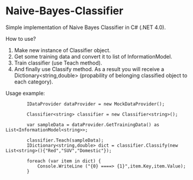 Naive-Bayes-Classifier
======================

Simple implementation of Naive Bayes Classifier in C# (.NET 4.0).

How to use? 

1. Make new instance of Classifier object.
2. Get some training data and convert it to list of InformationModel.
3. Train classifier (use Teach method).
4. And finally use Classify method. As a result you will receive a Dictionary<string,double> (propability of belonging classified object to each category).


Usage example:


			IDataProvider dataProvider = new MockDataProvider();
			
			Classifier<string> classifier = new Classifier<string>();
			
			var sampleData = dataProvider.GetTrainingData() as List<InformationModel<string>>;
			
			classifier.Teach(sampleData);
			IDictionary<string,double> dict = classifier.Classify(new List<string>(){"Red","SUV","Domestic"});
			
			foreach (var item in dict) {
				Console.WriteLine ("{0} ====> {1}",item.Key,item.Value);
			}